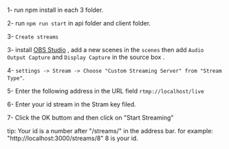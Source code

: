 1- run npm install in each 3 folder.

2- run `npm run start` in api folder and client folder.

3- `Create streams`

3- install [OBS Studio](https://obsproject.com) , add a new scenes in the `scenes` then add `Audio Output Capture` and `Display Capture` in the source box .

4- `settings -> Stream -> Choose "Custom Streaming Server" from "Stream Type"`.

5- Enter the following address in the URL field
    `rtmp://localhost/live`

6- Enter your id stream in the Stram key filed.

7- Click the OK buttom and then click on "Start Streaming"

tip: Your id is a number after "/streams/" in the address bar.
for example: "http://localhost:3000/streams/8" 8 is your id.